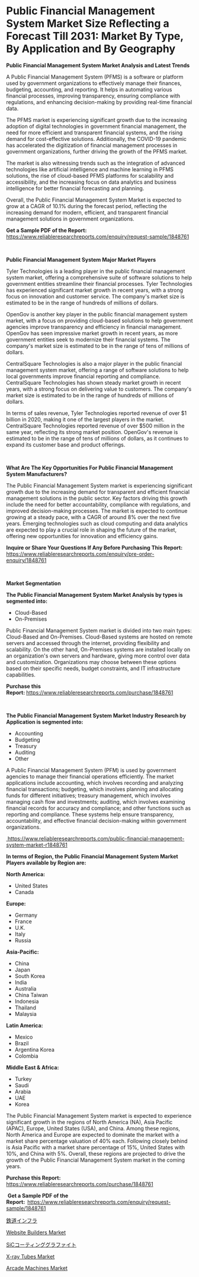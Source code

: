 <p><h1>Public Financial Management System Market Size Reflecting a Forecast Till 2031: Market By Type, By Application and By Geography</h1></p><p><strong>Public Financial Management System Market Analysis and Latest Trends</strong></p>
<p><p>A Public Financial Management System (PFMS) is a software or platform used by government organizations to effectively manage their finances, budgeting, accounting, and reporting. It helps in automating various financial processes, improving transparency, ensuring compliance with regulations, and enhancing decision-making by providing real-time financial data.</p><p>The PFMS market is experiencing significant growth due to the increasing adoption of digital technologies in government financial management, the need for more efficient and transparent financial systems, and the rising demand for cost-effective solutions. Additionally, the COVID-19 pandemic has accelerated the digitization of financial management processes in government organizations, further driving the growth of the PFMS market.</p><p>The market is also witnessing trends such as the integration of advanced technologies like artificial intelligence and machine learning in PFMS solutions, the rise of cloud-based PFMS platforms for scalability and accessibility, and the increasing focus on data analytics and business intelligence for better financial forecasting and planning.</p><p>Overall, the Public Financial Management System Market is expected to grow at a CAGR of 10.1% during the forecast period, reflecting the increasing demand for modern, efficient, and transparent financial management solutions in government organizations.</p></p>
<p><strong>Get a Sample PDF of the Report:&nbsp;</strong> <a href="https://www.reliableresearchreports.com/enquiry/request-sample/1848761">https://www.reliableresearchreports.com/enquiry/request-sample/1848761</a></p>
<p>&nbsp;</p>
<p><strong>Public Financial Management System Major Market Players</strong></p>
<p><p>Tyler Technologies is a leading player in the public financial management system market, offering a comprehensive suite of software solutions to help government entities streamline their financial processes. Tyler Technologies has experienced significant market growth in recent years, with a strong focus on innovation and customer service. The company's market size is estimated to be in the range of hundreds of millions of dollars.</p><p>OpenGov is another key player in the public financial management system market, with a focus on providing cloud-based solutions to help government agencies improve transparency and efficiency in financial management. OpenGov has seen impressive market growth in recent years, as more government entities seek to modernize their financial systems. The company's market size is estimated to be in the range of tens of millions of dollars.</p><p>CentralSquare Technologies is also a major player in the public financial management system market, offering a range of software solutions to help local governments improve financial reporting and compliance. CentralSquare Technologies has shown steady market growth in recent years, with a strong focus on delivering value to customers. The company's market size is estimated to be in the range of hundreds of millions of dollars.</p><p>In terms of sales revenue, Tyler Technologies reported revenue of over $1 billion in 2020, making it one of the largest players in the market. CentralSquare Technologies reported revenue of over $500 million in the same year, reflecting its strong market position. OpenGov's revenue is estimated to be in the range of tens of millions of dollars, as it continues to expand its customer base and product offerings.</p></p>
<p>&nbsp;</p>
<p><strong>What Are The Key Opportunities For Public Financial Management System Manufacturers?</strong></p>
<p><p>The Public Financial Management System market is experiencing significant growth due to the increasing demand for transparent and efficient financial management solutions in the public sector. Key factors driving this growth include the need for better accountability, compliance with regulations, and improved decision-making processes. The market is expected to continue growing at a steady pace, with a CAGR of around 8% over the next five years. Emerging technologies such as cloud computing and data analytics are expected to play a crucial role in shaping the future of the market, offering new opportunities for innovation and efficiency gains.</p></p>
<p><strong>Inquire or Share Your Questions If Any Before Purchasing This Report:</strong> <a href="https://www.reliableresearchreports.com/enquiry/pre-order-enquiry/1848761">https://www.reliableresearchreports.com/enquiry/pre-order-enquiry/1848761</a></p>
<p>&nbsp;</p>
<p><strong>Market Segmentation</strong></p>
<p><strong>The Public Financial Management System Market Analysis by types is segmented into:</strong></p>
<p><ul><li>Cloud-Based</li><li>On-Premises</li></ul></p>
<p><p>Public Financial Management System market is divided into two main types: Cloud-Based and On-Premises. Cloud-Based systems are hosted on remote servers and accessed through the internet, providing flexibility and scalability. On the other hand, On-Premises systems are installed locally on an organization's own servers and hardware, giving more control over data and customization. Organizations may choose between these options based on their specific needs, budget constraints, and IT infrastructure capabilities.</p></p>
<p><strong>Purchase this Report:&nbsp;</strong><a href="https://www.reliableresearchreports.com/purchase/1848761">https://www.reliableresearchreports.com/purchase/1848761</a></p>
<p>&nbsp;</p>
<p><strong>The Public Financial Management System Market Industry Research by Application is segmented into:</strong></p>
<p><ul><li>Accounting</li><li>Budgeting</li><li>Treasury</li><li>Auditing</li><li>Other</li></ul></p>
<p><p>A Public Financial Management System (PFM) is used by government agencies to manage their financial operations efficiently. The market applications include accounting, which involves recording and analyzing financial transactions; budgeting, which involves planning and allocating funds for different initiatives; treasury management, which involves managing cash flow and investments; auditing, which involves examining financial records for accuracy and compliance; and other functions such as reporting and compliance. These systems help ensure transparency, accountability, and effective financial decision-making within government organizations.</p></p>
<p><a href="https://www.reliableresearchreports.com/public-financial-management-system-market-r1848761">&nbsp;https://www.reliableresearchreports.com/public-financial-management-system-market-r1848761</a></p>
<p><strong>In terms of Region, the Public Financial Management System Market Players available by Region are:</strong></p>
<p>
    <p> <strong> North America: </strong>
        <ul>
            <li>United States</li>
            <li>Canada</li>
        </ul>
        </p> 
    <p> <strong> Europe: </strong>
        <ul>
            <li>Germany</li>
            <li>France</li>
            <li>U.K.</li>
            <li>Italy</li>
            <li>Russia</li>
        </ul>
        </p> 
    <p> <strong> Asia-Pacific: </strong>
        <ul>
            <li>China</li>
            <li>Japan</li>
            <li>South Korea</li>
            <li>India</li>
            <li>Australia</li>
            <li>China Taiwan</li>
            <li>Indonesia</li>
            <li>Thailand</li>
            <li>Malaysia</li>
        </ul>
        </p> 
    <p> <strong> Latin America: </strong>
        <ul>
            <li>Mexico</li>
            <li>Brazil</li>
            <li>Argentina Korea</li>
            <li>Colombia</li>
        </ul>
        </p> 
    <p> <strong> Middle East & Africa: </strong>
        <ul>
            <li>Turkey</li>
            <li>Saudi</li>
            <li>Arabia</li>
            <li>UAE</li>
            <li>Korea</li>
        </ul>
    </p>
    </p>
<p><p>The Public Financial Management System market is expected to experience significant growth in the regions of North America (NA), Asia Pacific (APAC), Europe, United States (USA), and China. Among these regions, North America and Europe are expected to dominate the market with a market share percentage valuation of 40% each. Following closely behind is Asia Pacific with a market share percentage of 15%, United States with 10%, and China with 5%. Overall, these regions are projected to drive the growth of the Public Financial Management System market in the coming years.</p></p>
<p><strong>Purchase this Report: </strong><a href="https://www.reliableresearchreports.com/purchase/1848761">https://www.reliableresearchreports.com/purchase/1848761</a></p>
<p>&nbsp;<strong>Get a Sample PDF of the Report:&nbsp;&nbsp;</strong><a href="https://www.reliableresearchreports.com/enquiry/request-sample/1848761">https://www.reliableresearchreports.com/enquiry/request-sample/1848761</a></p>
<p><strong></strong></p>
<p><p><a href="https://github.com/mm14022023/Market-Research-Report-List-1/blob/main/455789360011.md">鉄道インフラ</a></p><p><a href="https://github.com/DeonteStanton2023/Market-Research-Report-List-1/blob/main/website-builders-market.md">Website Builders Market</a></p><p><a href="https://github.com/RudySimonis2023/Market-Research-Report-List-1/blob/main/589575060012.md">SiCコーティンググラファイト</a></p><p><a href="https://www.linkedin.com/pulse/x-ray-tubes-market-insights-players-forecast-till-2031-firmazon-0bcoe">X-ray Tubes Market</a></p><p><a href="https://www.linkedin.com/pulse/arcade-machines-market-size-share-amp-trends-analysis-report-material-l0pxe">Arcade Machines Market</a></p></p>